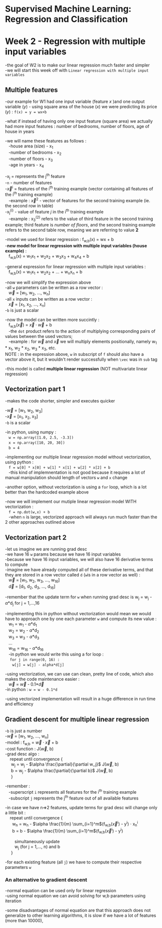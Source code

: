# Supervised Machine Learning: Regression and Classification  
  
# Week 2 - Regression with multiple input variables  
-the goal of W2 is to make our linear regression much faster and simpler  
-we will start this week off with `Linear regression with multiple input variables`  
  
## Multiple features  
-our example for W1 had one input variable (feature *x* )and one output variable (*y*) - using square area of the house (*x*) we were predicting its price (*y*) : `f(x) = y = wx+b`  
  
-what if instead of having only one input feature (square area) we actually had more input features : number of bedrooms, number of floors, age of house in years  
  
-we will name these features as follows :  
&nbsp;&nbsp;&nbsp;-house area (size) - x<sub>1</sub>  
&nbsp;&nbsp;&nbsp;-number of bedrooms - x<sub>2</sub>  
&nbsp;&nbsp;&nbsp;-number of floors - x<sub>3</sub>  
&nbsp;&nbsp;&nbsp;-age in years - x<sub>4</sub>  
  
-x<sub>j</sub> = represents the j<sup>th</sup> feature  
-`n` - number of features  
-$\vec{x}$<sup>i</sup> = features of the i<sup>th</sup> training example (vector containing all features of the i<sup>th</sup> training example)  
&nbsp;&nbsp;&nbsp;-example : $\vec{x}$<sup>2</sup> - vector of features for the second training example (ie. the second row in table)  
-x<sub>j</sub><sup>(i)</sup> - value of feature *j* in the i<sup>th</sup> training example  
&nbsp;&nbsp;&nbsp;-example : x<sub>3</sub><sup>(2)</sup> refers to the value of third feature in the second training example; third feature is *number of floors*, and the second training example refers to the second table row, meaning we are referring to value **2**  
  
-model we used for linear regression : f<sub>w,b</sub>(x) = wx + b  
-**new model for linear regression with multiple input variables (house example)** :  
&nbsp;&nbsp;&nbsp;f<sub>w,b</sub>(x) = w<sub>1</sub>x<sub>1</sub> + w<sub>2</sub>x<sub>2</sub> + w<sub>3</sub>x<sub>3</sub> + w<sub>4</sub>x<sub>4</sub> + b  
  
-general expression for linear regression with multiple input variables :  
&nbsp;&nbsp;&nbsp;f<sub>w,b</sub>(x) = w<sub>1</sub>x<sub>1</sub> + w<sub>2</sub>x<sub>2</sub> + ... + w<sub>n</sub>x<sub>n</sub> + b  
  
-now we will simplify the expression above  
-all `w` parameters can be written as a row vector :  
&nbsp;&nbsp;&nbsp;$\vec{w}$ = [w<sub>1</sub>, w<sub>2</sub>, ..., w<sub>n</sub>]  
-all `x` inputs can be written as a row vector :  
&nbsp;&nbsp;&nbsp;$\vec{x}$ = [x<sub>1</sub>, x<sub>2</sub>, ..., x<sub>n</sub>]  
-`b` is just a scalar  
  
-now the model can be written more succintly :  
&nbsp;&nbsp;&nbsp;f<sub>w,b</sub>($\vec{x}$) = $\vec{x}\cdot\vec{w}$ + b  
&nbsp;&nbsp;&nbsp;-the `dot` product refers to the action of multiplying corresponding pairs of values between the used vectors;  
&nbsp;&nbsp;&nbsp;-example : for $\vec{w}$ and $\vec{x}$ we will multiply elements positionally, namely w<sub>1</sub> * x<sub>1</sub>, w<sub>2</sub> * x<sub>2</sub>, w<sub>3</sub> * x<sub>3</sub>, etc.  
NOTE : in the expression above, `w` in subscript of `f` should also have a vector above it, but it wouldn't render successfully when `\vec` was in `sub` tag  
  
-this model is called **multiple linear regression** (NOT multivariate linear regression)  
  
  
## Vectorization part 1  
-makes the code shorter, simpler and executes quicker  
  
-$\vec{w}$ = [w<sub>1</sub>, w<sub>2</sub>, w<sub>3</sub>]  
-$\vec{x}$ = [x<sub>1</sub>, x<sub>2</sub>, x<sub>3</sub>]  
-`b` is a scalar  
  
-in python, using numpy :  
&nbsp;&nbsp;&nbsp;`w = np.array([1.0, 2.5, -3.3])`  
&nbsp;&nbsp;&nbsp;`x = np.array([10, 20, 30])`  
&nbsp;&nbsp;&nbsp;`b = 4`  
  
-implementing our multiple linear regression model without vectorization, using python :  
&nbsp;&nbsp;&nbsp;`f = w[0] * x[0] + w[1] * x[1] + w[2] * x[2] + b`  
&nbsp;&nbsp;&nbsp;-this kind of implemnentation is not good because it requires a lot of manual manipulation should length of vectors `w` and `x` change  
  
-another option, without vectorization is using a `for` loop, which is a lot better than the hardcoded example above  
  
-now we will implement our mutiple linear regression model WITH vectorization :  
&nbsp;&nbsp;&nbsp;`f = np.dot(w,x) + b`  
&nbsp;&nbsp;&nbsp;-when `n` is large, vectorized approach will always run much faster than the 2 other approaches outlined above  
  
## Vectorization part 2  
-let us imagine we are running grad desc  
-we have 16 `w` params because we have 16 input variables  
-because we have 16 input variables, we will also have 16 derivative terms to compute  
-imagine we have already computed all of these derivative terms, and that they are stored in a row vector called `d` (`w`is in a row vector as well) :  
&nbsp;&nbsp;&nbsp;$\vec{w}$ = [w<sub>1</sub>, w<sub>2</sub>, w<sub>3</sub>, ..., w<sub>16</sub>]  
&nbsp;&nbsp;&nbsp;$\vec{d}$ = [d<sub>1</sub>, d<sub>2</sub>, d<sub>3</sub>, ..., d<sub>16</sub>]  
  
-remember that the update term for `w` when running grad desc is w<sub>j</sub> = w<sub>j</sub> - $\alpha$*d<sub>j</sub> for j = 1,...,16  
  
-implementing this in python without vectorization would mean we would have to approach one by one each parameter `w` and compute its new value :  
&nbsp;&nbsp;&nbsp;w<sub>1</sub> = w<sub>1</sub> - $\alpha$*d<sub>1</sub>  
&nbsp;&nbsp;&nbsp;w<sub>2</sub> = w<sub>2</sub> - $\alpha$*d<sub>2</sub>  
&nbsp;&nbsp;&nbsp;w<sub>3</sub> = w<sub>3</sub> - $\alpha$*d<sub>3</sub>  
&nbsp;&nbsp;&nbsp;...  
&nbsp;&nbsp;&nbsp;w<sub>16</sub> = w<sub>16</sub> - $\alpha$*d<sub>16</sub>  
&nbsp;&nbsp;&nbsp;-in python we would write this using a for loop :  
&nbsp;&nbsp;&nbsp;&nbsp;`for j in range(0, 16) : `  
&nbsp;&nbsp;&nbsp;&nbsp;&nbsp;&nbsp;`w[j] = w[j] - alpha*d[j]`  
  
-using vectorization, we can use can clean, pretty line of code, which also makes the code maintenance easier :  
&nbsp;&nbsp;&nbsp;$\vec{w}$ = $\vec{w}$ - 0.1*$\vec{d}$  
-in python : `w = w - 0.1*d`  
  
-using vectorized implementation will result in a huge difference in run time and efficiency  
  
## Gradient descent for multiple linear regression  
  
-`b` is just a number  
-$\vec{w}$ = [w<sub>1</sub>, w<sub>2</sub>, ..., w<sub>n</sub>]  
-model : f<sub>w,b</sub> = $\vec{w} \cdot \vec{x}$ + b  
-cost function : J($\vec{w}$, b)  
-grad desc algo :  
&nbsp;&nbsp;&nbsp;&nbsp;repeat until convergence {  
&nbsp;&nbsp;&nbsp;&nbsp;&nbsp;w<sub>j</sub> = w<sub>j</sub> - $\alpha \frac{\partial}{\partial w_j}$ J($\vec{w}$, b)  
&nbsp;&nbsp;&nbsp;&nbsp;&nbsp;b = w<sub>j</sub> - $\alpha \frac{\partial}{\partial b}$ J($\vec{w}$, b)  
&nbsp;&nbsp;&nbsp;&nbsp;&nbsp;}  
  
-remember :  
&nbsp;&nbsp;&nbsp;-superscript `i` represents all features for the i<sup>th</sup> training example  
&nbsp;&nbsp;&nbsp;-subscript `j` represents the j<sup>th</sup> feature out of all available features

-in case we have n=>2 features, update terms for grad desc will change only a little bit :  
&nbsp;&nbsp;&nbsp;&nbsp;repeat until convergence {  
&nbsp;&nbsp;&nbsp;&nbsp;&nbsp; w<sub>n</sub> = w<sub>n</sub> - $\alpha \frac{1}{m} \sum_{i=1}^m$(f<sub>w,b</sub>($\vec{x}$<sup>i</sup>) - y<sup>i</sup>) $\cdot$ x<sub>n</sub><sup>i</sup>  
&nbsp;&nbsp;&nbsp;&nbsp;&nbsp; b = b - $\alpha \frac{1}{m} \sum_{i=1}^m$(f<sub>w,b</sub>($\vec{x}$<sup>i</sup>) - y<sup>i</sup>)  
  
&nbsp;&nbsp;&nbsp;&nbsp;&nbsp;&nbsp;&nbsp; simultaneously update  
&nbsp;&nbsp;&nbsp;&nbsp;&nbsp;&nbsp;&nbsp; w<sub>j</sub> (for j = 1,..., n) and b  
&nbsp;&nbsp;&nbsp;&nbsp;&nbsp;}  
  
-for each existing feature (all `j`) we have to compute their respective parameters `w`  
  
### An alternative to gradient descent  
-normal equation can be used only for linear regression  
-using normal equation we can avoid solving for w,b parameters using iteration  
  
-some disadvantages of normal equation are that this approach does not generalize to other learning algorithms, it is slow if we have a lot of features (more than 10000), 